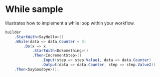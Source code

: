 # While sample

Illustrates how to implement a while loop within your workflow.


```c#
builder
    .StartWith<SayHello>()
    .While(data => data.Counter < 3)
        .Do(x => x
            .StartWith<DoSomething>()
            .Then<IncrementStep>()
                .Input(step => step.Value1, data => data.Counter)
                .Output(data => data.Counter, step => step.Value2))
    .Then<SayGoodbye>();
```
